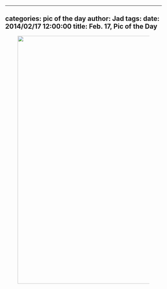 
---
categories: pic of the day
author: Jad
tags: 
date: 2014/02/17 12:00:00
title: Feb. 17, Pic of the Day 
---

<figure>
<img src="/img/2014/02/17/img_1488_large.jpg" height="800" width="600" />
<figcaption></figcaption>
</figure>
